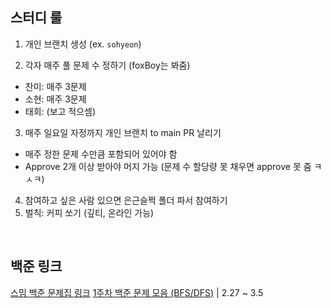 ## 스터디 룰
1. 개인 브랜치 생성 (ex. `sohyeon`)

2. 각자 매주 풀 문제 수 정하기 (foxBoy는 봐줌)
  - 찬미: 매주 3문제
  - 소현: 매주 3문제
  - 태희: (보고 적으셈)

3. 매주 일요일 자정까지 개인 브랜치 to main PR 날리기
  - 매주 정한 문제 수만큼 포함되어 있어야 함
  - Approve 2개 이상 받아야 머지 가능 (문제 수 할당량 못 채우면 approve 못 줌 ㅋㅅㅋ)

4. 참여하고 싶은 사람 있으면 은근슬쩍 폴더 파서 참여하기
5. 벌칙: 커피 쏘기 (깊티, 온라인 가능)

<br/>

## 백준 링크
[스밈 백준 문제집 링크](https://www.acmicpc.net/group/workbook/16953)
[1주차 백준 문제 모음 (BFS/DFS)](https://www.acmicpc.net/group/workbook/view/16953/54396) | 2.27 ~ 3.5
